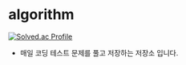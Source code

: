 # algorithm

[![Solved.ac Profile](http://mazassumnida.wtf/api/v2/generate_badge?boj=scopan01)](https://solved.ac/scopan01/)

- 매일 코딩 테스트 문제를 풀고 저장하는 저장소 입니다.

